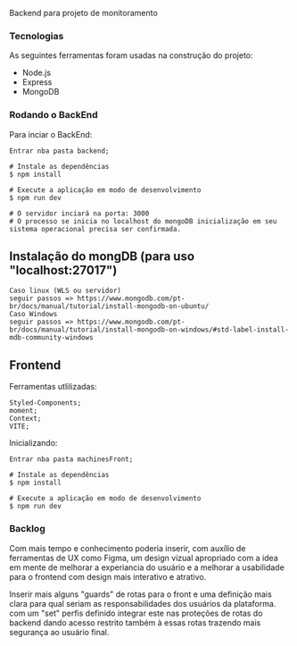Backend para projeto de monitoramento

### Tecnologias
As seguintes ferramentas foram usadas na construção do projeto:

- Node.js
- Express
- MongoDB

### Rodando o BackEnd
Para inciar o BackEnd:

```
Entrar nba pasta backend;

# Instale as dependências
$ npm install

# Execute a aplicação em modo de desenvolvimento
$ npm run dev

# O servidor inciará na porta: 3000
# O processo se inicia no localhost do mongoDB inicialização em seu sistema operacional precisa ser confirmada. 
```

## Instalação do mongDB (para uso "localhost:27017")
```
Caso linux (WLS ou servidor)
seguir passos => https://www.mongodb.com/pt-br/docs/manual/tutorial/install-mongodb-on-ubuntu/
Caso Windows 
seguir passos => https://www.mongodb.com/pt-br/docs/manual/tutorial/install-mongodb-on-windows/#std-label-install-mdb-community-windows
```

## Frontend

Ferramentas utlilizadas:
```
Styled-Components;
moment;
Context;
VITE;
```

Inicializando:
```
Entrar nba pasta machinesFront;

# Instale as dependências
$ npm install

# Execute a aplicação em modo de desenvolvimento
$ npm run dev
```

### Backlog

Com mais tempo e conhecimento poderia inserir, com auxílio de ferramentas de UX como Figma, 
um design vizual apropriado com a idea em mente de melhorar a experiancia do usuário e a melhorar a usabilidade para o 
frontend com design mais interativo e atrativo. 

Inserir mais alguns "guards" de rotas para o front e uma definição mais clara para qual seriam as responsabilidades dos usuários da plataforma.
com um "set" perfis definido integrar este nas proteções de rotas do backend dando acesso restrito também à essas rotas trazendo mais segurança ao usuário final.
